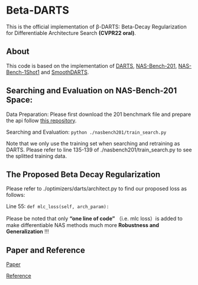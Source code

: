 # Beta-DARTS
This is the official implementation of β-DARTS: Beta-Decay Regularization for Differentiable Architecture Search **(CVPR22 oral)**.

## About
This code is based on the implementation of [DARTS](https://github.com/quark0/darts), [NAS-Bench-201](https://github.com/D-X-Y/AutoDL-Projects), [NAS-Bench-1Shot1](https://github.com/automl/nasbench-1shot1) and [SmoothDARTS](https://github.com/xiangning-chen/SmoothDARTS).

## Searching and Evaluation on NAS-Bench-201 Space:
Data Preparation: Please first download the 201 benchmark file and prepare the api follow [this repository](https://github.com/D-X-Y/AutoDL-Projects).

Searching and Evaluation: ```python ./nasbench201/train_search.py```

Note that we only use the training set when searching and retraining as DARTS. Please refer to line 135-139 of ./nasbench201/train_search.py to see the splitted training data.

## The Proposed Beta Decay Regularization
Please refer to ./optimizers/darts/architect.py to find our proposed loss as follows:

Line 55: ```def mlc_loss(self, arch_param):```

Please be noted that only **“one line of code”** （i.e. mlc loss）is added to make differentiable NAS methods much more **Robustness and Generalization** !!!

## Paper and Reference
[Paper](https://arxiv.org/pdf/2203.01665v1.pdf)

[Reference](https://arxiv.org/pdf/2203.01665v1.pdf)
